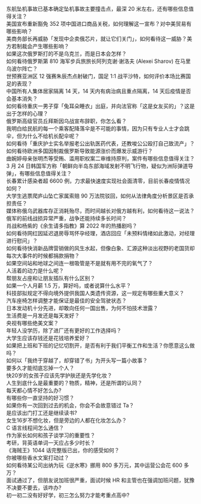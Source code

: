 东航坠机事故已基本确定坠机事故主要撞击点，最深 20 米左右，还有哪些信息值得关注？  
美国宣布重新豁免 352 项中国进口商品关税，如何理解这一宣布？对中美贸易有哪些影响？  
美商务部长再威胁「发现中企卖俄芯片，就让它们关门」，如何看待这一威胁？美方若制裁会产生哪些影响？  
如果这次俄罗斯打的不是乌克兰，而是日本会怎样？  
如何看待俄罗斯第 810 海军步兵旅旅长阿列克谢·谢洛夫 (Alexei Sharov) 在马里乌波尔阵亡？  
世预赛亚洲区 12 强赛朱辰杰点射破门，国足 1:1 战平沙特，如何评价本场比赛国足的表现？  
中国所有人集体居家隔离 14 天，14 天内有病治病且重点隔离，14 天后疫情是否会基本消失？  
如何看待重庆一男子穿「兔耳朵睡衣」出庭，并向法官称「这是女友买的」？这是出于怎样的心理？  
俄罗斯高级官员丘拜斯因乌战宣布辞职，你怎么看？  
我明白给民航的每一个乘客配降落伞是不可能的事情，因为只有专业人士才会跳伞，但为什么不给机长配伞呢？  
如何看待「重庆护士实名举报老公出轨医药代表，还教唆公公殴打自己致流产」？  
如何看待欧洲多国因制裁俄罗斯导致能源涨价而爆发示威游行？  
曲婉婷母亲张明杰等受贿、滥用职权案二审维持原判，案件有哪些信息值得关注？  
3 月 24 日韩国军方称「朝鲜向半岛东部海域发射不明飞行物，疑似为洲际弹道导弹」，有哪些信息值得关注？  
长春累计感染者超 6600 例，力求最快速度实现社会面清零，目前长春疫情情况如何？  
大学生逃票爬庐山坠亡家属索赔 90 万法院驳回，如何从法律角度分析景区是否承担责任？  
媒体称俄乌武器库存正消耗殆尽，而时间越长对俄方越有利，如何看待这一说法？  
俄军的前线战损异常严重，战争还能持续多长时间？  
肖战和杨紫的《余生请多指教》算 2022 年的热播剧吗？  
如何看待网红因延迟退房辱骂怀孕经理，酒店回应「未预料情绪如此激动，对经理进行慰问」？  
如何看待快消新品牌营销做的风生水起，但像白象、汇源这种淡出视野的老国货却每次大事件的时候都捐款捐物？  
如果空间站和地球之间连一根吸管是不是就有用不完的氧气了？  
人活着的动力是什么呢？  
帮朋友占座和让朋友插队有什么区别？  
如果一个人月薪 1.5 万，算好吗，或者说算什么水平？  
科技部拟规定不得向境外提供我国人类遗传资源，这一规定有哪些重大意义？  
汽车座椅怎样调整才能保证是最佳的安全驾驶状态？  
日本发动机十分先进，却敢向任何一国出售，为何不怕技术泄露？  
生活费是一月发还是每天发好？  
央视有哪些绝美文案？  
年轻人没学历，除了进厂还有更好的工作选择吗？  
大学生应该存钱还是花钱培养爱好？  
如果把上班和下班的记忆切割开，是否有利于我们平衡工作和生活？你愿意这么做吗？  
如何以「我终于穿越了，却穿错了书」为开头写一篇小故事？  
要多久才能彻底忘掉一个人？  
快20岁的女孩子应该先学护肤还是先学化妆？  
人生到底什么是最重要的？物质，精神，还是所谓的认同？  
每天都心情不好怎么办?  
有哪些你一直坚持的好习惯？  
如果你有一次回到过去的机会，你会不会故意错过 Ta？  
是应该出门打工还是继续读书?  
女生16岁不想化妆，但是旁边的人都在化妆怎么办？  
C 语言线程间怎么通信？  
作为家长如何和孩子谈学习的重要性？  
考研，背英语单词一天应占多少时长？  
《海贼王》1044 话完整版已出，你的感受如何？  
你被哪些香水文案打动过？  
如何看待某公司出纳为玩《逆水寒》挪用 800 多万元，其中运营公会花 600 多万？  
面试通过了，但朋友说加班很严重，面试时候 HR 和主管也在强调加班问题，犹豫不决要不要去，该咋办?  
初一初二没有好好学，初三怎么努力才能考重点高中?  
